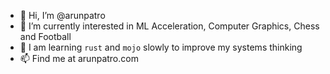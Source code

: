 - 👋 Hi, I’m @arunpatro
- 👀 I’m currently interested in ML Acceleration, Computer Graphics, Chess and Football 
- 🌱 I am learning `rust` and `mojo` slowly to improve my systems thinking
- 📫 Find me at arunpatro.com

<!---
arunpatro/arunpatro is a ✨ special ✨ repository because its `README.md` (this file) appears on your GitHub profile.
You can click the Preview link to take a look at your changes.
--->
